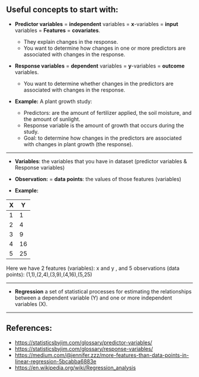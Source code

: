 **Useful concepts to start with:**
------------------------------------
- **Predictor variables** = **independent** variables = **x**-variables = **input** variables = **Features** = **covariates**.
    - They explain changes in the response. 
    - You want to determine how changes in one or more predictors are associated with changes in the response.
    
    
- **Response variables** = **dependent** variables = **y**-variables = **outcome** variables. 
    - You want to determine whether changes in the predictors are associated with changes in the response.
    
    
- **Example:** A plant growth study: 
    - Predictors: are the amount of fertilizer applied, the soil moisture, and the amount of sunlight.
    - Response variable is the amount of growth that occurs during the study. 
    - Goal: to determine how changes in the predictors are associated with changes in plant growth (the response). 

------------------------------------
- **Variables**: the variables that you have in dataset (predictor variables & Response variables)

- **Observation:** = **data points**: the values of those features (variables)

- **Example:**

| X  | Y |
| -- | --- |
| 1  |  1  |
| 2  |  4  |
| 3  |  9  |
| 4  |  16 |
| 5  |  25 |

Here we have 2 features (variables): x and y ,
and 5 observations (data points): (1,1),(2,4),(3,9),(4,16),(5,25) 

------------------------------------

- **Regression** a set of statistical processes for estimating the relationships between a dependent variable (Y) 
and one or more independent variables (X).


------------------------------------

**References:**
---------------
* https://statisticsbyjim.com/glossary/predictor-variables/
* https://statisticsbyjim.com/glossary/response-variables/
* https://medium.com/@jennifer.zzz/more-features-than-data-points-in-linear-regression-5bcabba6883e
* https://en.wikipedia.org/wiki/Regression_analysis
